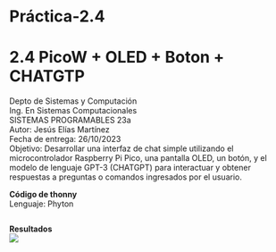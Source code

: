 # Práctica-2.4

# 2.4 PicoW + OLED + Boton + CHATGTP
Depto de Sistemas y Computación  
Ing. En Sistemas Computacionales  
SISTEMAS PROGRAMABLES 23a  
Autor: Jesús Elías Martínez  
Fecha de entrega:   26/10/2023  
Objetivo: Desarrollar una interfaz de chat simple utilizando el microcontrolador Raspberry Pi Pico, una pantalla OLED, un botón, y el modelo de lenguaje GPT-3 (CHATGPT) para interactuar y obtener respuestas a preguntas o comandos ingresados por el usuario.

**Código de thonny**   
Lenguaje: Phyton
```

```

**Resultados**  
![](Imagenes/.jpg)  
  
